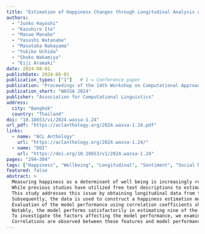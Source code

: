 ```yaml
---
title: "Estimation of Happiness Changes through Longitudinal Analysis of Employees' Texts"
authors:
  - "Junko Hayashi"
  - "Kazuhiro Ito"
  - "Masae Manabe"
  - "Yasushi Watanabe"
  - "Masataka Nakayama"
  - "Yukiko Uchida"
  - "Shoko Wakamiya"
  - "Eiji Aramaki"
date: 2024-08-01
publishDate: 2024-08-01
publication_types: ["1"]   # 1 = Conference paper
publication: "Proceedings of the 14th Workshop on Computational Approaches to Subjectivity, Sentiment, and Social Media Analysis (WASSA 2024)"
publication_short: "WASSA 2024"
publisher: "Association for Computational Linguistics"
address:
  city: "Bangkok"
  country: "Thailand"
doi: "10.18653/v1/2024.wassa-1.24"
url_pdf: "https://aclanthology.org/2024.wassa-1.24.pdf"
links:
  - name: "ACL Anthology"
    url: "https://aclanthology.org/2024.wassa-1.24/"
  - name: "DOI"
    url: "https://doi.org/10.18653/v1/2024.wassa-1.24"
pages: "294–304"
tags: ["Happiness", "Wellbeing", "Longitudinal", "Sentiment", "Social Media"]
featured: false
abstract: >
  Measuring happiness as a determinant of well being is increasingly recognized as crucial.
  While previous studies have utilized free text descriptions to estimate happiness on a broad scale, limited research has focused on tracking individual fluctuations in happiness over time owing to the challenges associated with longitudinal data collection.
  This study addresses this issue by obtaining longitudinal data from two workplaces over two and six months respectively.
  Subsequently, the data is used to construct a happiness estimation model and assess individual happiness levels.
  Evaluation of the model performance using correlation coefficients shows variability in the correlation values among individuals.
  Notably, the model performs satisfactorily in estimating nine of the eleven users' happiness scores, with a correlation coefficient of 0.4 or higher.
  To investigate the factors affecting the model performance, we examine the relationship between the model performance and variables such as sentence length, lexical diversity, and personality traits.
  Correlations are observed between these features and model performance.
---
```

